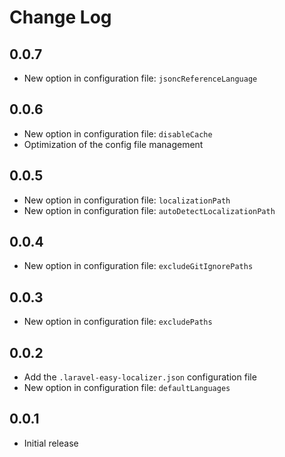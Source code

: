 # Change Log
## 0.0.7
- New option in configuration file: `jsoncReferenceLanguage`

## 0.0.6
- New option in configuration file: `disableCache`
- Optimization of the config file management

## 0.0.5
- New option in configuration file: `localizationPath`
- New option in configuration file: `autoDetectLocalizationPath`

## 0.0.4
- New option in configuration file: `excludeGitIgnorePaths`

## 0.0.3
- New option in configuration file: `excludePaths`

## 0.0.2
- Add the `.laravel-easy-localizer.json` configuration file
- New option in configuration file: `defaultLanguages`

## 0.0.1
- Initial release